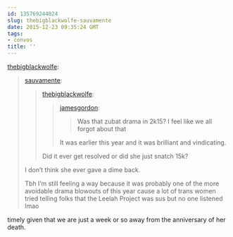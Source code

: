 ```yaml
---
id: 135769244024
slug: thebigblackwolfe-sauvamente
date: 2015-12-23 09:35:24 GMT
tags:
- convos
title: ''
---
```

<p><a class="tumblr_blog" href="http://thebigblackwolfe.tumblr.com/post/135748362590">thebigblackwolfe</a>:</p>
<blockquote>
<p><a class="tumblr_blog" href="http://sauvamente.tumblr.com/post/135736358198">sauvamente</a>:</p>
<blockquote>
<p><a class="tumblr_blog" href="http://thebigblackwolfe.tumblr.com/post/135736128080">thebigblackwolfe</a>:</p>
<blockquote>
<p><a class="tumblr_blog" href="http://jamesgordon.tumblr.com/post/135735578604">jamesgordon</a>:</p>
<blockquote>
<p>Was that zubat drama in 2k15? I feel like we all forgot about that</p>
</blockquote>
<p>It was earlier this year and it was brilliant and vindicating.</p>
</blockquote>
<p>Did it ever get resolved or did she just snatch 15k?</p>
</blockquote>
<p>I don’t think she ever gave a dime back.</p>
<p>Tbh I’m still feeling a way because it was probably one of the more avoidable drama blowouts of this year cause a lot of trans women tried telling folks that the Leelah Project was sus but no one listened lmao</p>
</blockquote>

<p>timely given that we are just a week or so away from the anniversary of her death.<br/><br/></p>